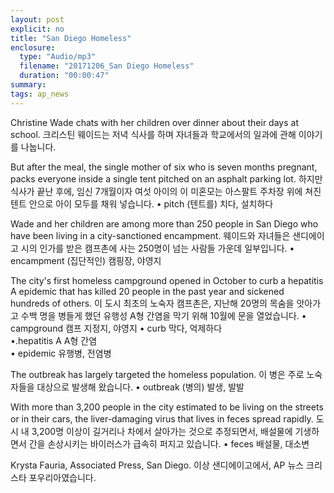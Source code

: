 ```yaml
---
layout: post
explicit: no
title: "San Diego Homeless"
enclosure:
  type: "Audio/mp3"
  filename: "20171206_San Diego Homeless"
  duration: "00:00:47"
summary:
tags: ap_news
---
```


Christine Wade chats with her children over dinner about their days at school.
크리스틴 웨이드는 저녁 식사를 하며 자녀들과 학교에서의 일과에 관해 이야기를 나눕니다.

But after the meal, the single mother of six who is seven months pregnant, packs everyone inside a single tent pitched on an asphalt parking lot.
하지만 식사가 끝난 후에, 임신 7개월이자 여섯 아이의 이 미혼모는 아스팔트 주차장 위에 쳐진 텐트 안으로 아이 모두를 채워 넣습니다.
• pitch (텐트를) 치다, 설치하다

Wade and her children are among more than 250 people in San Diego who have been living in a city-sanctioned encampment.
웨이드와 자녀들은 샌디에이고 시의 인가를 받은 캠프촌에 사는 250명이 넘는 사람들 가운데 일부입니다.
• encampment (집단적인) 캠핑장, 야영지

The city's first homeless campground opened in October to curb a hepatitis A epidemic that has killed 20 people in the past year and sickened hundreds of others.
이 도시 최초의 노숙자 캠프촌은, 지난해 20명의 목숨을 앗아가고 수백 명을 병들게 했던 유행성 A형 간염을 막기 위해 10월에 문을 열었습니다.
• campground 캠프 지정지, 야영지
• curb 막다, 억제하다   
•.hepatitis A A형 간염   
• epidemic 유행병, 전염병

The outbreak has largely targeted the homeless population.
이 병은 주로 노숙자들을 대상으로 발생해 왔습니다.
• outbreak (병의) 발생, 발발

With more than 3,200 people in the city estimated to be living on the streets or in their cars, the liver-damaging virus that lives in feces spread rapidly.
도시 내 3,200명 이상이 길거리나 차에서 살아가는 것으로 추정되면서, 배설물에 기생하면서 간을 손상시키는 바이러스가 급속히 퍼지고 있습니다.
• feces 배설물, 대소변

Krysta Fauria, Associated Press, San Diego.
이상 샌디에이고에서, AP 뉴스 크리스타 포우리아였습니다.
